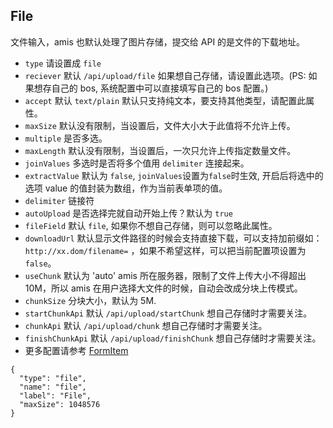 ## File

文件输入，amis 也默认处理了图片存储，提交给 API 的是文件的下载地址。

-   `type` 请设置成 `file`
-   `reciever` 默认 `/api/upload/file` 如果想自己存储，请设置此选项。(PS: 如果想存自己的 bos, 系统配置中可以直接填写自己的 bos 配置。)
-   `accept` 默认 `text/plain` 默认只支持纯文本，要支持其他类型，请配置此属性。
-   `maxSize` 默认没有限制，当设置后，文件大小大于此值将不允许上传。
-   `multiple` 是否多选。
-   `maxLength` 默认没有限制，当设置后，一次只允许上传指定数量文件。
-   `joinValues` 多选时是否将多个值用 `delimiter` 连接起来。
-   `extractValue` 默认为 `false`, `joinValues`设置为`false`时生效, 开启后将选中的选项 value 的值封装为数组，作为当前表单项的值。
-   `delimiter` 链接符
-   `autoUpload` 是否选择完就自动开始上传？默认为 `true`
-   `fileField` 默认 `file`, 如果你不想自己存储，则可以忽略此属性。
-   `downloadUrl` 默认显示文件路径的时候会支持直接下载，可以支持加前缀如：`http://xx.dom/filename=` ，如果不希望这样，可以把当前配置项设置为 `false`。
-   `useChunk` 默认为 'auto' amis 所在服务器，限制了文件上传大小不得超出 10M，所以 amis 在用户选择大文件的时候，自动会改成分块上传模式。
-   `chunkSize` 分块大小，默认为 5M.
-   `startChunkApi` 默认 `/api/upload/startChunk` 想自己存储时才需要关注。
-   `chunkApi` 默认 `/api/upload/chunk` 想自己存储时才需要关注。
-   `finishChunkApi` 默认 `/api/upload/finishChunk` 想自己存储时才需要关注。
-   更多配置请参考 [FormItem](./FormItem.md)

```schema:height="250" scope="form-item"
{
  "type": "file",
  "name": "file",
  "label": "File",
  "maxSize": 1048576
}
```
